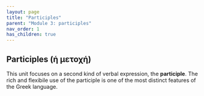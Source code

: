 ```yaml
---
layout: page
title: "Participles"
parent: "Module 3: participles"
nav_order: 1
has_children: true
---
```


## Participles (ἡ μετοχή)

This unit focuses on a second kind of verbal expression, the **participle**.  The rich and flexibile use of the participle is one of the most distinct features of the Greek language.


